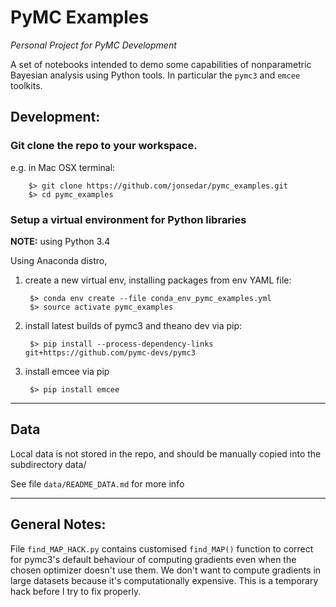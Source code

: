 # PyMC Examples

_Personal Project for PyMC Development_


A set of notebooks intended to demo some capabilities of nonparametric Bayesian
analysis using Python tools. In particular the `pymc3` and `emcee` toolkits.


## Development:

### Git clone the repo to your workspace.

e.g. in Mac OSX terminal:

        $> git clone https://github.com/jonsedar/pymc_examples.git
        $> cd pymc_examples



### Setup a virtual environment for Python libraries

**NOTE:** using Python 3.4

Using Anaconda distro,

1. create a new virtual env, installing packages from env YAML file:


        $> conda env create --file conda_env_pymc_examples.yml
        $> source activate pymc_examples



2. install latest builds of pymc3 and theano dev via pip:

        $> pip install --process-dependency-links git+https://github.com/pymc-devs/pymc3


3. install emcee via pip

        $> pip install emcee



---



## Data

Local data is not stored in the repo, and should be manually copied into the subdirectory data/

See file `data/README_DATA.md` for more info


---


## General Notes:

File `find_MAP_HACK.py` contains customised `find_MAP()` function to correct
for pymc3's default behaviour of computing gradients even when the chosen
optimizer doesn't use them. We don't want to compute gradients in large
datasets because it's computationally expensive.
This is a temporary hack before I try to fix properly.

